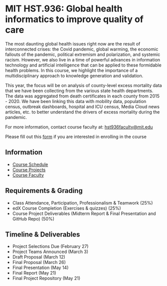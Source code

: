 # MIT HST.936: Global health informatics to improve quality of care

The most daunting global health issues right now are the result of interconnected crises: the Covid pandemic, global warming, the economic fallouts of the pandemic, political extremism and polarization, and systemic racism. However, we also live in a time of powerful advances in information technology and artificial intelligence that can be applied to these formidable health problems. In this course, we highlight the importance of a multidisciplinary approach to knowledge generation and validation.

This year, the focus will be on analysis of county-level excess mortality data that we have been collecting from the various state health departments. The data was aggregated from death certificates in each county from 2015 - 2020. We have been linking this data with mobility data, population census, outbreak dashboards, hospital and ICU census, Media Cloud news articles, etc. to better understand the drivers of excess mortality during the pandemic.

For more information, contact course faculty at: hst936faculty@mit.edu

Please fill out this [form](https://docs.google.com/forms/d/e/1FAIpQLSc1owRGhvfiRT8ap5-sZ-7H8CbE0EBS5ccyiOfxTHwJQ4eLlQ/viewform?gxids=7628) if you are interested in enrolling in the course


## Information

- [Course Schedule](SCHEDULE.md)
- [Course Projects](PROJECTS.md)
- [Course Faculty](COURSE_FACULTY.md)

## Requirements & Grading

- Class Attendance, Participation, Professionalism & Teamwork (25%)
- edX Course Completion (Exercises & quizzes) (25%)
- Course Project Deliverables (Midterm Report & Final Presentation and GitHub Repo) (50%)

## Timeline & Deliverables

- Project Selections Due (February 27)
- Project Teams Announced (March 3)
- Draft Proposal (March 12)
- Final Proposal (March 26)
- Final Presentation (May 14)
- Final Report (May 21)
- Final Project Repository (May 21)
